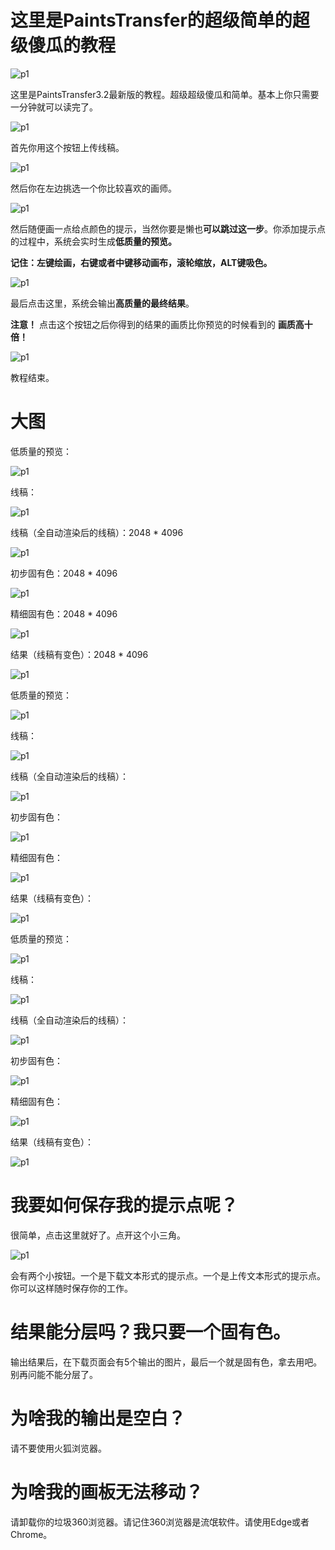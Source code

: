 # 这里是PaintsTransfer的超级简单的超级傻瓜的教程

![p1](https://raw.githubusercontent.com/style2paints/style2paints.github.io/master/img2/1.png)

这里是PaintsTransfer3.2最新版的教程。超级超级傻瓜和简单。基本上你只需要一分钟就可以读完了。

![p1](https://raw.githubusercontent.com/style2paints/style2paints.github.io/master/img2/2.png)

首先你用这个按钮上传线稿。

![p1](https://raw.githubusercontent.com/style2paints/style2paints.github.io/master/img2/3.png)

然后你在左边挑选一个你比较喜欢的画师。

![p1](https://raw.githubusercontent.com/style2paints/style2paints.github.io/master/img2/4.png)

然后随便画一点给点颜色的提示，当然你要是懒也**可以跳过这一步**。你添加提示点的过程中，系统会实时生成**低质量的预览。**

**记住：左键绘画，右键或者中键移动画布，滚轮缩放，ALT键吸色。**

![p1](https://raw.githubusercontent.com/style2paints/style2paints.github.io/master/img2/5.png)

最后点击这里，系统会输出**高质量的最终结果**。

**注意！** 点击这个按钮之后你得到的结果的画质比你预览的时候看到的 **画质高十倍！**

![p1](https://raw.githubusercontent.com/style2paints/style2paints.github.io/master/img2/6.png)

教程结束。

# 大图

低质量的预览：

![p1](https://raw.githubusercontent.com/style2paints/style2paints.github.io/master/img2/8.png)

线稿：

![p1](https://raw.githubusercontent.com/style2paints/style2paints.github.io/master/img2/9.png)

线稿（全自动渲染后的线稿）：2048 \* 4096

![p1](https://raw.githubusercontent.com/style2paints/style2paints.github.io/master/img2/10.png)

初步固有色：2048 \* 4096

![p1](https://raw.githubusercontent.com/style2paints/style2paints.github.io/master/img2/11.png)

精细固有色：2048 \* 4096

![p1](https://raw.githubusercontent.com/style2paints/style2paints.github.io/master/img2/12.png)

结果（线稿有变色）：2048 \* 4096

![p1](https://raw.githubusercontent.com/style2paints/style2paints.github.io/master/img2/13.png)

低质量的预览：

![p1](https://raw.githubusercontent.com/style2paints/style2paints.github.io/master/img2/13b.png)

线稿：

![p1](https://raw.githubusercontent.com/style2paints/style2paints.github.io/master/img2/14.png)

线稿（全自动渲染后的线稿）：

![p1](https://raw.githubusercontent.com/style2paints/style2paints.github.io/master/img2/15.png)

初步固有色：

![p1](https://raw.githubusercontent.com/style2paints/style2paints.github.io/master/img2/16.png)

精细固有色：

![p1](https://raw.githubusercontent.com/style2paints/style2paints.github.io/master/img2/17.png)

结果（线稿有变色）：

![p1](https://raw.githubusercontent.com/style2paints/style2paints.github.io/master/img2/18.png)

低质量的预览：

![p1](https://raw.githubusercontent.com/style2paints/style2paints.github.io/master/img2/19.png)

线稿：

![p1](https://raw.githubusercontent.com/style2paints/style2paints.github.io/master/img2/20.png)

线稿（全自动渲染后的线稿）：

![p1](https://raw.githubusercontent.com/style2paints/style2paints.github.io/master/img2/21.png)

初步固有色：

![p1](https://raw.githubusercontent.com/style2paints/style2paints.github.io/master/img2/22.png)

精细固有色：

![p1](https://raw.githubusercontent.com/style2paints/style2paints.github.io/master/img2/23.png)

结果（线稿有变色）：

![p1](https://raw.githubusercontent.com/style2paints/style2paints.github.io/master/img2/24.png)

# 我要如何保存我的提示点呢？

很简单，点击这里就好了。点开这个小三角。

![p1](https://raw.githubusercontent.com/style2paints/style2paints.github.io/master/img2/7.png)

会有两个小按钮。一个是下载文本形式的提示点。一个是上传文本形式的提示点。你可以这样随时保存你的工作。

# 结果能分层吗？我只要一个固有色。

输出结果后，在下载页面会有5个输出的图片，最后一个就是固有色，拿去用吧。别再问能不能分层了。

# 为啥我的输出是空白？

请不要使用火狐浏览器。

# 为啥我的画板无法移动？

请卸载你的垃圾360浏览器。请记住360浏览器是流氓软件。请使用Edge或者Chrome。

